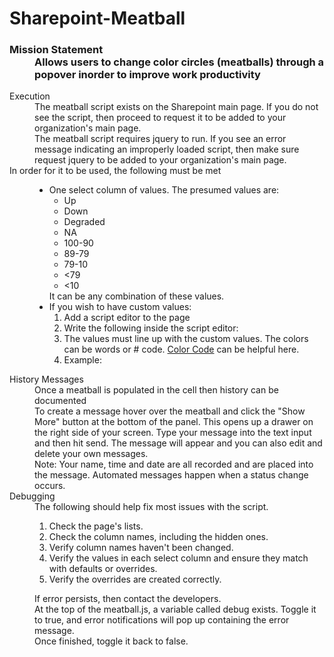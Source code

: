 <h1>Sharepoint-Meatball</h1>
<h3>
  <dl>
    <dt>Mission Statement</dt>
    <dd>
      Allows users to change color circles (meatballs) through a popover inorder
      to improve work productivity
    </dd>
  </dl>
</h3>
<dl>
  <dt>Execution</dt>
  <dd>
    The meatball script exists on the Sharepoint main page. If you do not see
    the script, then proceed to request it to be added to your organization's
    main page.
  </dd>
  <dd>
    The meatball script requires jquery to run.  If you see an error message indicating an improperly loaded script, then make sure request jquery to be added to your organization's main page.
  </dd>
  <dt>In order for it to be used, the following must be met</dt>
  <dd>
    <ul>
      <li>
        One select column of values. The presumed values are:
        <ul>
          <li>Up</li>
          <li>Down</li>
          <li>Degraded</li>
          <li>NA</li>
          <li>100-90</li>
          <li>89-79</li>
          <li>79-10</li>
          <li><79</li>
          <li><10</li>
        </ul>
        It can be any combination of these values.
      </li>
      <li>
        If you wish to have custom values:
        <ol>
          <li>
            Add a script editor to the page
          </li>
          <li>
            Write the following inside the script editor:
            <script>
              var meatball_override = [ </br>
                { value: "", color: "" }, </br>
                { value: "", color: "" }, </br>
              ];</br>
            </script>
          </li>
          <li>
            The values must line up with the custom values. The colors can be
            words or # code.
            <a href="http://colorcode.is/">Color Code</a> can be helpful here.
          </li>
          <li>
            Example:
            <script>
              var meatball_override = [</br>
                { value: "Hi", color: "orange" },</br>
                { value: "Editor", color: "brown" },</br>
                { value: "You", color: "black" },</br>
                { value: "Got", color: "gray" },</br>
                { value: "This", color: "#ee00ee" },</br>
              ];</br>
            </script>
          </li>
        </ol>
      </li>
    </ul>
  </dd>
  <dt>History Messages</dt>
	<dd>Once a meatball is populated in the cell then history can be documented</dd>
	<dd>
	To create a message hover over the meatball and click the "Show More" button at the bottom of the panel. This opens up a drawer on the right side of your screen.  
	Type your message into the text input and then hit send. The message will appear and you can also edit and delete your own messages.
	</dd>
	<dd>
	Note: Your name, time and date are all recorded and are placed into the message. Automated messages happen when a status change occurs.
	</dd>
  <dt>Debugging</dt>
  <dd>
    The following should help fix most issues with the script.
    <ol>
      <li>
        Check the page's lists.
      </li>
      <li>
        Check the column names, including the hidden ones.
      </li>
      <li>
        Verify column names haven't been changed.
      </li>
      <li>
        Verify the values in each select column and ensure they match with
        defaults or overrides.
      </li>
      <li>
        Verify the overrides are created correctly.
      </li>
    </ol>
  </dd>
  <dd>
    If error persists, then contact the developers.
    <br />
    At the top of the meatball.js, a variable called debug exists. Toggle it to
    true, and error notifications will pop up containing the error message.
    <br />
    Once finished, toggle it back to false.
  </dd>
</dl>
